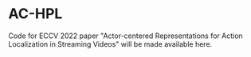 # AC-HPL
Code for ECCV 2022 paper "Actor-centered Representations for Action Localization in Streaming Videos" will be made available here.
